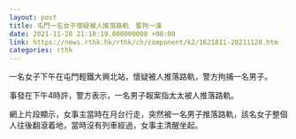 ```yaml
---
layout: post
title: 屯門一名女子懷疑被人推落路軌　警拘一漢
date: 2021-11-28 21:10:19.000000000 +08:00
link: https://news.rthk.hk/rthk/ch/component/k2/1621811-20211128.htm
categories: rthk
---
```


一名女子下午在屯門輕鐵大興北站，懷疑被人推落路軌，警方拘捕一名男子。

事發在下午4時許，警方表示，一名男子報案指太太被人推落路軌。

網上片段顯示，女事主當時在月台行走，突然被一名男子推落路軌，該名女子整個人往後翻滾着地，當時沒有列車經過，女事主清醒坐起。
